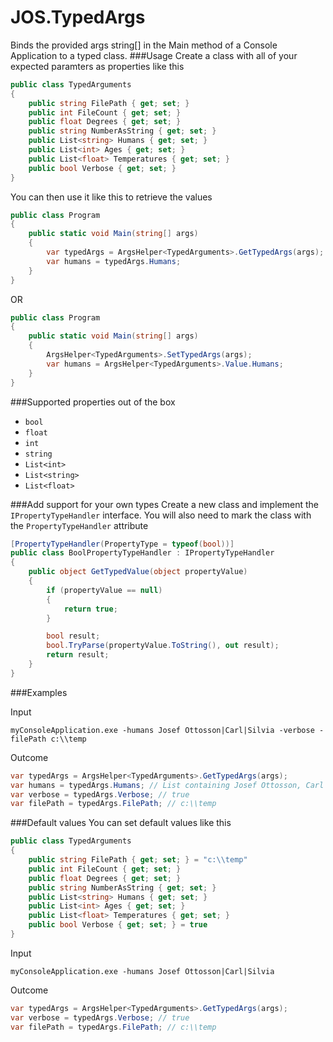 # JOS.TypedArgs
Binds the provided args string[] in the Main method of a Console Application to a typed class.
###Usage
Create a class with all of your expected paramters as properties like this

```csharp
public class TypedArguments
{
	public string FilePath { get; set; }
	public int FileCount { get; set; }
	public float Degrees { get; set; }
	public string NumberAsString { get; set; }
	public List<string> Humans { get; set; }
	public List<int> Ages { get; set; }
	public List<float> Temperatures { get; set; }
	public bool Verbose { get; set; }
}
```
You can then use it like this to retrieve the values
```csharp
public class Program
{
	public static void Main(string[] args)
	{
		var typedArgs = ArgsHelper<TypedArguments>.GetTypedArgs(args);
		var humans = typedArgs.Humans;
	}
}
```
OR
```csharp
public class Program
{
	public static void Main(string[] args)
	{
		ArgsHelper<TypedArguments>.SetTypedArgs(args);
		var humans = ArgsHelper<TypedArguments>.Value.Humans;
	}
}
```

###Supported properties out of the box
* `bool`
* `float`
* `int`
* `string`
* `List<int>`
* `List<string>`
* `List<float>`

###Add support for your own types
Create a new class and implement the `IPropertyTypeHandler` interface. You will also need to mark the class with the `PropertyTypeHandler` attribute
```csharp
[PropertyTypeHandler(PropertyType = typeof(bool))]
public class BoolPropertyTypeHandler : IPropertyTypeHandler
{
	public object GetTypedValue(object propertyValue)
	{
		if (propertyValue == null)
		{
			return true;
		}

		bool result;
		bool.TryParse(propertyValue.ToString(), out result);
		return result;
	}
}
```
###Examples

Input
```
myConsoleApplication.exe -humans Josef Ottosson|Carl|Silvia -verbose -filePath c:\\temp
```
Outcome
```csharp
var typedArgs = ArgsHelper<TypedArguments>.GetTypedArgs(args);
var humans = typedArgs.Humans; // List containing Josef Ottosson, Carl and Silvia
var verbose = typedArgs.Verbose; // true
var filePath = typedArgs.FilePath; // c:\\temp
```
###Default values
You can set default values like this
```csharp
public class TypedArguments
{
	public string FilePath { get; set; } = "c:\\temp"
	public int FileCount { get; set; }
	public float Degrees { get; set; }
	public string NumberAsString { get; set; }
	public List<string> Humans { get; set; }
	public List<int> Ages { get; set; }
	public List<float> Temperatures { get; set; }
	public bool Verbose { get; set; } = true
}
```
Input
```
myConsoleApplication.exe -humans Josef Ottosson|Carl|Silvia
```
Outcome
```csharp
var typedArgs = ArgsHelper<TypedArguments>.GetTypedArgs(args);
var verbose = typedArgs.Verbose; // true
var filePath = typedArgs.FilePath; // c:\\temp
```
